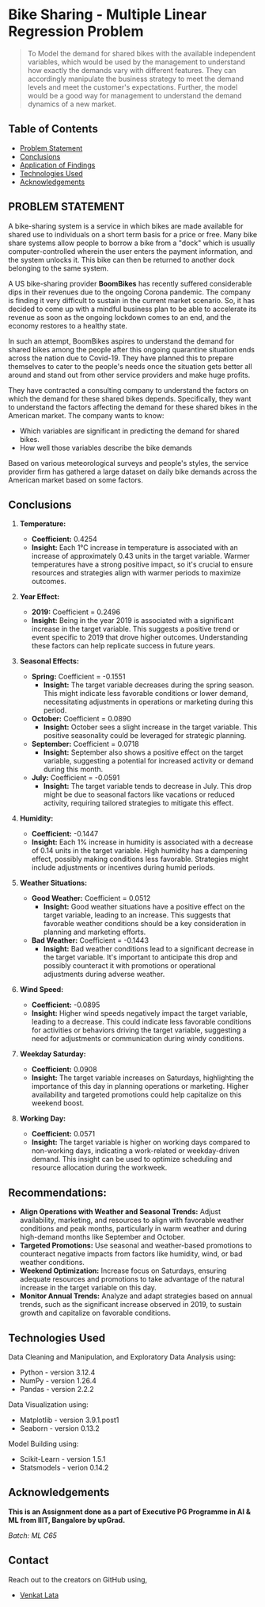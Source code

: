 # Bike Sharing - Multiple Linear Regression Problem

> To Model the demand for shared bikes with the available independent variables, which would be used by the management to understand how exactly the demands vary with different features. They can accordingly manipulate the business strategy to meet the demand levels and meet the customer's expectations. Further, the model would be a good way for management to understand the demand dynamics of a new market.

## Table of Contents

- [Problem Statement](#problem-statement)
- [Conclusions](#conclusions)
- [Application of Findings](#application-of-findings)
- [Technologies Used](#technologies-used)
- [Acknowledgements](#acknowledgements)

## PROBLEM STATEMENT

A bike-sharing system is a service in which bikes are made available for shared use to individuals on a short term basis for a price or free. Many bike share systems allow people to borrow a bike from a "dock" which is usually computer-controlled wherein the user enters the payment information, and the system unlocks it. This bike can then be returned to another dock belonging to the same system.

A US bike-sharing provider **BoomBikes** has recently suffered considerable dips in their revenues due to the ongoing Corona pandemic. The company is finding it very difficult to sustain in the current market scenario. So, it has decided to come up with a mindful business plan to be able to accelerate its revenue as soon as the ongoing lockdown comes to an end, and the economy restores to a healthy state.

In such an attempt, BoomBikes aspires to understand the demand for shared bikes among the people after this ongoing quarantine situation ends across the nation due to Covid-19. They have planned this to prepare themselves to cater to the people's needs once the situation gets better all around and stand out from other service providers and make huge profits.

They have contracted a consulting company to understand the factors on which the demand for these shared bikes depends. Specifically, they want to understand the factors affecting the demand for these shared bikes in the American market. The company wants to know:

- Which variables are significant in predicting the demand for shared bikes.
- How well those variables describe the bike demands

Based on various meteorological surveys and people's styles, the service provider firm has gathered a large dataset on daily bike demands across the American market based on some factors.

## Conclusions

1. **Temperature:**

   - **Coefficient:** 0.4254
   - **Insight:** Each 1°C increase in temperature is associated with an increase of approximately 0.43 units in the target variable. Warmer temperatures have a strong positive impact, so it's crucial to ensure resources and strategies align with warmer periods to maximize outcomes.

2. **Year Effect:**

   - **2019:** Coefficient = 0.2496
   - **Insight:** Being in the year 2019 is associated with a significant increase in the target variable. This suggests a positive trend or event specific to 2019 that drove higher outcomes. Understanding these factors can help replicate success in future years.

3. **Seasonal Effects:**

   - **Spring:** Coefficient = -0.1551
     - **Insight:** The target variable decreases during the spring season. This might indicate less favorable conditions or lower demand, necessitating adjustments in operations or marketing during this period.
   - **October:** Coefficient = 0.0890
     - **Insight:** October sees a slight increase in the target variable. This positive seasonality could be leveraged for strategic planning.
   - **September:** Coefficient = 0.0718
     - **Insight:** September also shows a positive effect on the target variable, suggesting a potential for increased activity or demand during this month.
   - **July:** Coefficient = -0.0591
     - **Insight:** The target variable tends to decrease in July. This drop might be due to seasonal factors like vacations or reduced activity, requiring tailored strategies to mitigate this effect.

4. **Humidity:**

   - **Coefficient:** -0.1447
   - **Insight:** Each 1% increase in humidity is associated with a decrease of 0.14 units in the target variable. High humidity has a dampening effect, possibly making conditions less favorable. Strategies might include adjustments or incentives during humid periods.

5. **Weather Situations:**

   - **Good Weather:** Coefficient = 0.0512
     - **Insight:** Good weather situations have a positive effect on the target variable, leading to an increase. This suggests that favorable weather conditions should be a key consideration in planning and marketing efforts.
   - **Bad Weather:** Coefficient = -0.1443
     - **Insight:** Bad weather conditions lead to a significant decrease in the target variable. It's important to anticipate this drop and possibly counteract it with promotions or operational adjustments during adverse weather.

6. **Wind Speed:**

   - **Coefficient:** -0.0895
   - **Insight:** Higher wind speeds negatively impact the target variable, leading to a decrease. This could indicate less favorable conditions for activities or behaviors driving the target variable, suggesting a need for adjustments or communication during windy conditions.

7. **Weekday Saturday:**

   - **Coefficient:** 0.0908
   - **Insight:** The target variable increases on Saturdays, highlighting the importance of this day in planning operations or marketing. Higher availability and targeted promotions could help capitalize on this weekend boost.

8. **Working Day:**
   - **Coefficient:** 0.0571
   - **Insight:** The target variable is higher on working days compared to non-working days, indicating a work-related or weekday-driven demand. This insight can be used to optimize scheduling and resource allocation during the workweek.

## Recommendations:

- **Align Operations with Weather and Seasonal Trends:** Adjust availability, marketing, and resources to align with favorable weather conditions and peak months, particularly in warm weather and during high-demand months like September and October.
- **Targeted Promotions:** Use seasonal and weather-based promotions to counteract negative impacts from factors like humidity, wind, or bad weather conditions.
- **Weekend Optimization:** Increase focus on Saturdays, ensuring adequate resources and promotions to take advantage of the natural increase in the target variable on this day.
- **Monitor Annual Trends:** Analyze and adapt strategies based on annual trends, such as the significant increase observed in 2019, to sustain growth and capitalize on favorable conditions.

## Technologies Used

Data Cleaning and Manipulation, and Exploratory Data Analysis using:

- Python - version 3.12.4
- NumPy - version 1.26.4
- Pandas - version 2.2.2

Data Visualization using:

- Matplotlib - version 3.9.1.post1
- Seaborn - version 0.13.2

Model Building using:

- Scikit-Learn - version 1.5.1
- Statsmodels - verion 0.14.2

## Acknowledgements

**This is an Assignment done as a part of Executive PG Programme in AI & ML from IIIT, Bangalore by upGrad.**

_Batch: ML C65_

## Contact

Reach out to the creators on GitHub using,

- [Venkat Lata](https://github.com/svenkatlata)

